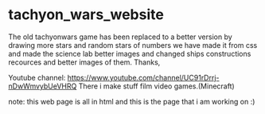 # tachyon_wars_website

The old tachyonwars game has been replaced to a better version by drawing more stars and random stars of numbers we have made it from css
and made the science lab better images and changed ships constructions recources and better images of them. Thanks,


Youtube channel: https://www.youtube.com/channel/UC91rDrrj-nDwWmvybUeVHRQ
There i make stuff film video games.(Minecraft)


note: this web page is all in html and this is the page that i am working on :)
